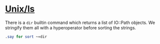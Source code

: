 [1]: https://rosettacode.org/wiki/Unix/ls

# [Unix/ls][1]





There is a `dir` builtin command which returns a list of IO::Path objects.  We stringify them all with a hyperoperator before sorting the strings.

```perl
.say for sort ~«dir
```
